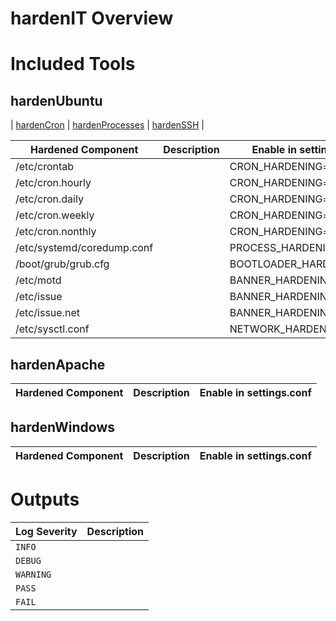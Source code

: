 # hardenIT Overview

# Included Tools

## hardenUbuntu

| [hardenCron](https://github.com/JonmarCorpuz/hardenIT/blob/main/Scripts/hardenCron.sh) | [hardenProcesses](https://github.com/JonmarCorpuz/hardenIT/blob/main/Scripts/hardenProcesses.sh) | [hardenSSH](https://github.com/JonmarCorpuz/hardenIT/blob/main/Scripts/hardenSSH.sh) |

| Hardened Component | Description | Enable in settings.conf |
| --- | --- | --- |
| /etc/crontab | | CRON_HARDENING=true |
| /etc/cron.hourly | | CRON_HARDENING=true |
| /etc/cron.daily | | CRON_HARDENING=true |
| /etc/cron.weekly | | CRON_HARDENING=true |
| /etc/cron.nonthly | | CRON_HARDENING=true |
| /etc/systemd/coredump.conf | | PROCESS_HARDENING=true |
| /boot/grub/grub.cfg | | BOOTLOADER_HARDENING=true |
| /etc/motd | | BANNER_HARDENING=true |
| /etc/issue | | BANNER_HARDENING=true |
| /etc/issue.net | | BANNER_HARDENING=true |
| /etc/sysctl.conf | | NETWORK_HARDENING=true |

## hardenApache

| Hardened Component | Description | Enable in settings.conf |
| --- | --- | --- |

## hardenWindows

| Hardened Component | Description | Enable in settings.conf |
| --- | --- | --- |

# Outputs

| Log Severity | Description | 
| --- | --- |
| `INFO` | |
| `DEBUG` | |
| `WARNING` | |
| `PASS` | |
| `FAIL` | |
